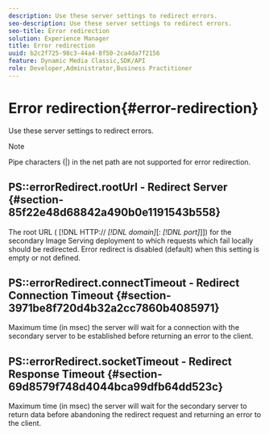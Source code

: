 ```yaml
---
description: Use these server settings to redirect errors.
seo-description: Use these server settings to redirect errors.
seo-title: Error redirection
solution: Experience Manager
title: Error redirection
uuid: b2c2f725-98c3-44a4-8f50-2ca4da7f2156
feature: Dynamic Media Classic,SDK/API
role: Developer,Administrator,Business Practitioner
---
```


# Error redirection{#error-redirection}

Use these server settings to redirect errors.

>[!NOTE]
>
>Pipe characters (|) in the net path are not supported for error redirection.

## PS::errorRedirect.rootUrl - Redirect Server {#section-85f22e48d68842a490b0e1191543b558}

The root URL ( [!DNL HTTP:// *[!DNL domain]*[: *[!DNL port]*]]) for the secondary Image Serving deployment to which requests which fail locally should be redirected. Error redirect is disabled (default) when this setting is empty or not defined.

## PS::errorRedirect.connectTimeout - Redirect Connection Timeout {#section-3971be8f720d4b32a2cc7860b4085971}

Maximum time (in msec) the server will wait for a connection with the secondary server to be established before returning an error to the client.

## PS::errorRedirect.socketTimeout - Redirect Response Timeout {#section-69d8579f748d4044bca99dfb64dd523c}

Maximum time (in msec) the server will wait for the secondary server to return data before abandoning the redirect request and returning an error to the client. 

